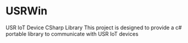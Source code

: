 # USRWin
USR IoT Device CSharp Library
This project is designed to provide a c# portable library to communicate with USR IoT devices
